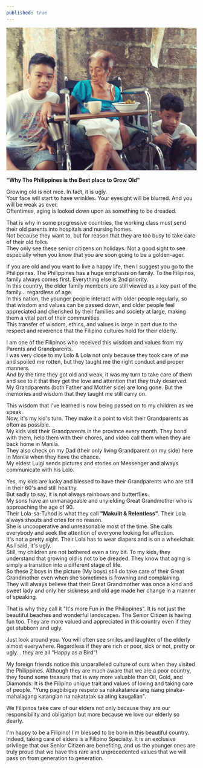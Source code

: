 ```yaml
---
published: true
---
```

![Senior Citizens](/images/Elders.jpg)

**"Why The Philippines is the Best place to Grow Old"**

Growing old is not nice. In fact, it is ugly.   
Your face will start to have wrinkles. Your eyesight will be blurred. And you will be weak as ever.   
Oftentimes, aging is looked down upon as something to be dreaded.

That is why in some progressive countries, the working class must send their old parents into hospitals and nursing homes.   
Not because they want to, but for reason that they are too busy to take care of their old folks.   
They only see these senior citizens on holidays. Not a good sight to see especially when you know that you are soon going to be a golden-ager.

If you are old and you want to live a happy life, then I suggest you go to the Philippines. 
The Philippines has a huge emphasis on family. To the Filipinos, family always comes first. Everything else is 2nd priority.   
In this country, the older family members are still viewed as a key part of the family... regardless of age.   
In this nation, the younger people interact with older people regularly, so that wisdom and values can be passed down, and older people feel appreciated and cherished by their families and society at large, making them a vital part of their communities.   
This transfer of wisdom, ethics, and values is large in part due to the respect and reverence that the Filipino cultures hold for their elderly. 

I am one of the Filipinos who received this wisdom and values from my Parents and Grandparents.   
I was very close to my Lolo & Lola not only because they took care of me and spoiled me rotten, but they taught me the right conduct and proper manners.   
And by the time they got old and weak, it was my turn to take care of them and see to it that they get the love and attention that they truly deserved.   
My Grandparents (both Father and Mother side) are long gone. But the memories and wisdom that they taught me still carry on. 

This wisdom that I've learned is now being passed on to my children as we speak.  
Now, it's my kid's turn. They make it a point to visit their Grandparents as often as possible.   
My kids visit their Grandparents in the province every month. They bond with them, help them with their chores, and video call them when they are back home in Manila.   
They also check on my Dad (their only living Grandparent on my side) here in Manila when they have the chance.   
My eldest Luigi sends pictures and stories on Messenger and always communicate with his Lolo.

Yes, my kids are lucky and blessed to have their Grandparents who are still in their 60's and still healthy.   
But sadly to say, it is not always rainbows and butterflies.   
My sons have an unmanageable and unyielding Great Grandmother who is approaching the age of 90.   
Their Lola-sa-Tuhod is what they call **"Makulit & Relentless"**.
Their Lola always shouts and cries for no reason.  
She is uncooperative and unreasonable most of the time. 
She calls everybody and seek the attention of everyone looking for affection.   
It's not a pretty sight. Their Lola has to wear diapers and is on a wheelchair. As I said, it's ugly.   
Still, my children are not bothered even a tiny bit. To my kids, they understand that growing old is not to be dreaded. They know that aging is simply a transition into a different stage of life.   
So these 2 boys in the picture (My boys) still do take care of their Great Grandmother even when she sometimes is frowning and complaining.   
They will always believe that their Great Grandmother was once a kind and sweet lady and only her sickness and old age made her change in a manner of speaking.

That is why they call it "It's more Fun in the Philippines". 
It is not just the beautiful beaches and wonderful landscapes. The Senior Citizen is having fun too. 
They are more valued and appreciated in this country even if they get stubborn and ugly.

Just look around you. You will often see smiles and laughter of the elderly almost everywhere. 
Regardless if they are rich or poor, sick or not, pretty or ugly... they are all "Happy as a Bird"! 

My foreign friends notice this unparalleled culture of ours when they visited the Philippines. Although they are much aware that we are a poor country, they found some treasure that is way more valuable than Oil, Gold, and Diamonds.
It is the Filipino unique trait and values of loving and taking care of people. 
"Yung pagbibigay respeto sa nakakatanda ang isang pinaka-mahalagang katangian na nakatatak sa ating kaugalian". 

We Filipinos take care of our elders not only because they are our responsibility and obligation but more because we love our elderly so dearly.

I'm happy to be a Filipino! I'm blessed to be born in this beautiful country. 
Indeed, taking care of elders is a Filipino Specialty. 
It is an exclusive privilege that our Senior Citizen are benefiting, and us the younger ones are truly proud that we have this rare and unprecedented values that we will pass on from generation to generation. 





